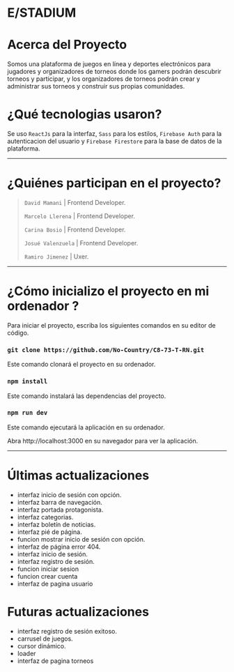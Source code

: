 # **E/STADIUM**

# **Acerca del Proyecto**

Somos una plataforma de juegos en línea y deportes electrónicos para jugadores y organizadores de torneos donde los gamers podrán descubrir torneos y participar, y los organizadores de torneos podrán crear y administrar sus torneos y construir sus propias comunidades.

# **¿Qué tecnologias usaron?**

Se uso `ReactJs` para la interfaz, `Sass` para los estilos, `Firebase Auth` para la autenticacion del usuario y `Firebase Firestore` para la base de datos de la plataforma.

---

# **¿Quiénes participan en el proyecto?**

> `David Mamani` | Frontend Developer.
>
> `Marcelo Llerena` | Frontend Developer.
>
> `Carina Bosio` | Frontend Developer.
>
> `Josué Valenzuela` | Frontend Developer.
>
> `Ramiro Jimenez` | Uxer.

---

# **¿Cómo inicializo el proyecto en mi ordenador ?**

Para iniciar el proyecto, escriba los siguientes comandos en su editor de código.

### `git clone https://github.com/No-Country/C8-73-T-RN.git`

Este comando clonará el proyecto en su ordenador.

### `npm install`

Este comando instalará las dependencias del proyecto.

### `npm run dev`

Este comando ejecutará la aplicación en su ordenador.

Abra http://localhost:3000 en su navegador para ver la aplicación.

---

# **Últimas actualizaciones**

-   interfaz inicio de sesión con opción.
-   interfaz barra de navegación.
-   interfaz portada protagonista.
-   interfaz categorias.
-   interfaz boletín de noticias.
-   interfaz pié de página.
-   funcion mostrar inicio de sesión con opción.
-   interfaz de página error 404.
-   interfaz inicio de sesión.
-   interfaz registro de sesión.
-   funcion iniciar sesion
-   funcion crear cuenta
-   interfaz de pagina usuario

# **Futuras actualizaciones**

-   interfaz registro de sesión exitoso.
-   carrusel de juegos.
-   cursor dinámico.
-   loader
-   interfaz de pagina torneos
